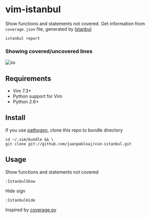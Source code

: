 # vim-istanbul

Show functions and statements not covered. Get information from `coverage.json` file, generated by [Istanbul](https://github.com/gotwarlost/istanbul)

    istanbul report

### Showing covered/uncovered lines

![ss](http://cl.ly/YqpR/2__server_js______src_getscreenshots__-_VIM__vim_.png)

## Requirements

* Vim 7.3+
* Python support for Vim
* Python 2.6+

## Install

If you use [pathogen](https://github.com/tpope/vim-pathogen), clone this repo to bundle directory

    cd ~/.vim/bundle && \
    git clone git://github.com/juanpabloaj/vim-istanbul.git

## Usage

Show functions and statements not covered

    :IstanbulShow

Hide sign

    :IstanbulHide

Inspired by [coverage.py](https://github.com/alfredodeza/coveragepy.vim)
